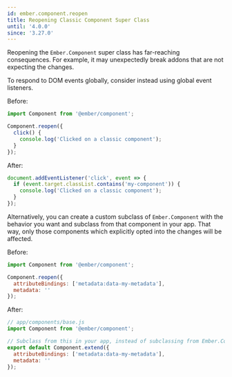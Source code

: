 ```yaml
---
id: ember.component.reopen
title: Reopening Classic Component Super Class
until: '4.0.0'
since: '3.27.0'
---
```


Reopening the `Ember.Component` super class has far-reaching consequences. For example, it may unexpectedly break addons that are not expecting the changes.

To respond to DOM events globally, consider instead using global event listeners.

Before:
``` javascript
import Component from '@ember/component';

Component.reopen({
  click() {
    console.log('Clicked on a classic component');
  }
});
```


After:
``` javascript
document.addEventListener('click', event => {
  if (event.target.classList.contains('my-component')) {
    console.log('Clicked on a classic component');
  }
});
```


Alternatively, you can create a custom subclass of `Ember.Component` with the behavior you want and subclass from that component in your app. That way, only those components which explicitly opted into the changes will be affected.

Before:
``` javascript
import Component from '@ember/component';

Component.reopen({
  attributeBindings: ['metadata:data-my-metadata'],
  metadata: ''
});
```


After:
``` javascript
// app/components/base.js
import Component from '@ember/component';

// Subclass from this in your app, instead of subclassing from Ember.Component
export default Component.extend({
  attributeBindings: ['metadata:data-my-metadata'],
  metadata: ''
});
```
